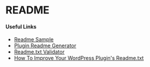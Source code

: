 # README

#### Useful Links

* [Readme Sample](https://wordpress.org/plugins/readme.txt)
* [Plugin Readme Generator](http://generatewp.com/plugin-readme/)
* [Readme.txt Validator](https://wordpress.org/plugins/developers/readme-validator/)
* [How To Improve Your WordPress Plugin's Readme.txt](http://www.smashingmagazine.com/2011/11/23/improve-wordpress-plugins-readme-txt/)



